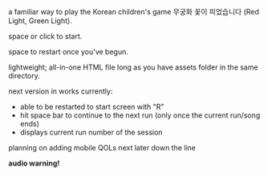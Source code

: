 a familiar way to play the Korean children's game 무궁화 꽃이 피었습니다 (Red Light, Green Light). 

space or click to start.

space to restart once you've begun.

lightweight; all-in-one HTML file long as you have assets folder in the same directory.

next version in works currently:
- able to be restarted to start screen with "R"
- hit space bar to continue to the next run (only once the current run/song ends)
- displays current run number of the session

planning on adding mobile QOLs next later down the line

**audio warning!**
